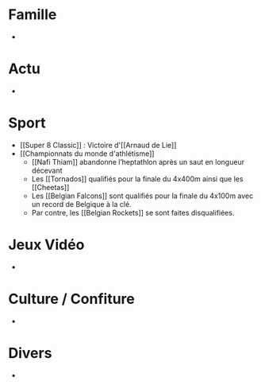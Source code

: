# Famille
- 
# Actu
- 
# Sport
- [[Super 8 Classic]] : Victoire d'[[Arnaud de Lie]]
- [[Championnats du monde d'athlétisme]]
	- [[Nafi Thiam]] abandonne l’heptathlon après un saut en longueur décevant
	- Les [[Tornados]] qualifiés pour la finale du 4x400m ainsi que les [[Cheetas]]
	- Les [[Belgian Falcons]] sont qualifiés pour la finale du 4x100m avec un record de Belgique à la clé.
	- Par contre, les [[Belgian Rockets]] se sont faites disqualifiées.
# Jeux Vidéo
- 
# Culture / Confiture
- 
# Divers
- 
